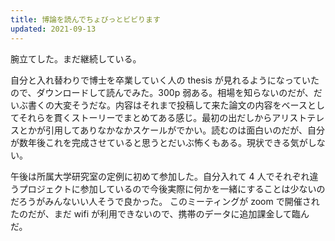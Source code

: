 ```yaml
---
title: 博論を読んでちょびっとビビります
updated: 2021-09-13
---
```


腕立てした。まだ継続している。

自分と入れ替わりで博士を卒業していく人の thesis が見れるようになっていたので、ダウンロードして読んでみた。300p 弱ある。相場を知らないのだが、だいぶ書くの大変そうだな。内容はそれまで投稿して来た論文の内容をベースとしてそれらを貫くストーリーでまとめてある感じ。最初の出だしからアリストテレスとかが引用してありなかなかスケールがでかい。読むのは面白いのだが、自分が数年後これを完成させていると思うとだいぶ怖くもある。現状できる気がしない。

午後は所属大学研究室の定例に初めて参加した。自分入れて 4 人でそれぞれ違うプロジェクトに参加しているので今後実際に何かを一緒にすることは少ないのだろうがみんないい人そうで良かった。
このミーティングが zoom で開催されたのだが、まだ wifi が利用できないので、携帯のデータに追加課金して臨んだ。
